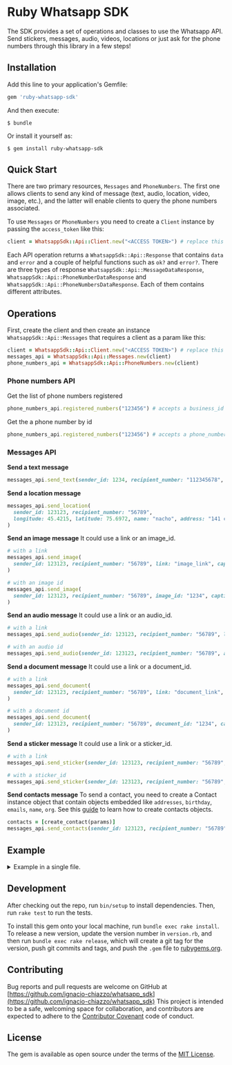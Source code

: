 # Ruby Whatsapp SDK

The SDK provides a set of operations and classes to use the Whatsapp API.
Send stickers, messages, audio, videos, locations or just ask for the phone numbers through this library in a few steps!

## Installation

Add this line to your application's Gemfile:

```ruby
gem 'ruby-whatsapp-sdk'
```

And then execute:

    $ bundle

Or install it yourself as:

    $ gem install ruby-whatsapp-sdk

## Quick Start

There are two primary resources, `Messages` and `PhoneNumbers`. The first one allows clients to send any kind of message (text, audio, location, video, image, etc.), and the latter will enable clients to query the phone numbers associated.

To use `Messages` or `PhoneNumbers` you need to create a `Client` instance by passing the `access_token` like this:

```ruby
client = WhatsappSdk::Api::Client.new("<ACCESS TOKEN>") # replace this with a valid access token
```

Each API operation returns a `WhatsappSdk::Api::Response` that contains `data` and `error` and a couple of helpful functions such as `ok?` and `error?`. There are three types of response `WhatsappSdk::Api::MessageDataResponse`, `WhatsappSdk::Api::PhoneNumberDataResponse` and `WhatsappSdk::Api::PhoneNumbersDataResponse`. Each of them contains different attributes.

## Operations
First, create the client and then create an instance `WhatsappSdk::Api::Messages` that requires a client as a param like this:

```ruby
client = WhatsappSdk::Api::Client.new("<ACCESS TOKEN>") # replace this with a valid access_token
messages_api = WhatsappSdk::Api::Messages.new(client)
phone_numbers_api = WhatsappSdk::Api::PhoneNumbers.new(client)
```

### Phone numbers API
Get the list of phone numbers registered
```ruby
phone_numbers_api.registered_numbers("123456") # accepts a business_id
```

Get the a phone number by id
```ruby
phone_numbers_api.registered_numbers("123456") # accepts a phone_number_id
```

### Messages API

**Send a text message**

```ruby
messages_api.send_text(sender_id: 1234, recipient_number: "112345678", message: "hola")
```

**Send a location message**

```ruby
messages_api.send_location(
  sender_id: 123123, recipient_number: "56789", 
  longitude: 45.4215, latitude: 75.6972, name: "nacho", address: "141 cooper street"
)
```

**Send an image message**
It could use a link or an image_id.
```ruby
# with a link 
messages_api.send_image(
  sender_id: 123123, recipient_number: "56789", link: "image_link", caption: "Ignacio Chiazzo Profile"
)

# with an image id 
messages_api.send_image(
  sender_id: 123123, recipient_number: "56789", image_id: "1234", caption: "Ignacio Chiazzo Profile"
)
```

**Send an audio message**
It could use a link or an audio_id.
```ruby
# with a link 
messages_api.send_audio(sender_id: 123123, recipient_number: "56789", link: "audio_link")

# with an audio id 
messages_api.send_audio(sender_id: 123123, recipient_number: "56789", audio_id: "1234")
```

**Send a document message**
It could use a link or a document_id.
```ruby
# with a link 
messages_api.send_document(
  sender_id: 123123, recipient_number: "56789", link: "document_link", caption: "Ignacio Chiazzo"
)

# with a document id 
messages_api.send_document(
  sender_id: 123123, recipient_number: "56789", document_id: "1234", caption: "Ignacio Chiazzo"
)
```

**Send a sticker message**
It could use a link or a sticker_id.
```ruby
# with a link 
messages_api.send_sticker(sender_id: 123123, recipient_number: "56789", link: "link")

# with a sticker_id
messages_api.send_sticker(sender_id: 123123, recipient_number: "56789", sticker_id: "1234")
```

**Send contacts message**
To send a contact, you need to create a Contact instance object that contain objects embedded like 
`addresses`, `birthday`, `emails`, `name`, `org`. See this [guide](/test/contact_helper.rb) to learn how to create contacts objects.

```ruby
contacts = [create_contact(params)]
messages_api.send_contacts(sender_id: 123123, recipient_number: "56789", contacts: contacts)
```

## Example

<details><summary>Example in a single file. </summary>
    
1) Copy this code into a file and save it `example.rb`
2) Replace the `ACCESS_TOKEN` constant with a valid `access_token`. 
3) Run the file with the command `ruby example.rb`

```ruby
# frozen_string_literal: true

require 'bundler/inline'

gemfile(true) do
  source 'https://rubygems.org'

  git_source(:github) { |repo| "https://github.com/#{repo}.git" }

  gem "whatsapp_sdk"
  gem "pry"
  gem "pry-nav"
end

require 'whatsapp_sdk'
require "pry"
require "pry-nav"

ACCESS_TOKEN = "12345" # replace this with a valid access_token
SENDER_ID = 107878721936019
RECEIPIENT_NUMBER = "1234"

client = WhatsappSdk::Api::Client.new(ACCESS_TOKEN) # replace this with a valid access_token
messages_api = WhatsappSdk::Api::Messages.new(client)
phone_numbers_api = WhatsappSdk::Api::PhoneNumbers.new(client)

phone_numbers_api.registered_number("107878721936019")
phone_numbers_api.registered_numbers("114503234599312") 

messages_api.send_text(sender_id: SENDER_ID, recipient_number: RECEIPIENT_NUMBER, message: "hola")
messages_api.send_location(
  sender_id: SENDER_ID, recipient_number: RECEIPIENT_NUMBER, 
  longitude: 45.4215, latitude: 75.6972, name: "nacho", address: "141 cooper street"
)

# Send images

## with a link 
messages_api.send_image(
  sender_id: SENDER_ID, recipient_number: RECEIPIENT_NUMBER, link: "image_link", caption: "Ignacio Chiazzo Profile"
)

## with an image id 
messages_api.send_image(
  sender_id: SENDER_ID, recipient_number: RECEIPIENT_NUMBER, image_id: "1234", caption: "Ignacio Chiazzo Profile"
)

# Send audios
## with a link 
messages_api.send_audio(sender_id: SENDER_ID, recipient_number: RECEIPIENT_NUMBER, link: "audio_link")

## with an audio id 
messages_api.send_audio(sender_id: SENDER_ID, recipient_number: RECEIPIENT_NUMBER, audio_id: "1234")

# Send documents
## with a link 
messages_api.send_document(
  sender_id: SENDER_ID, recipient_number: RECEIPIENT_NUMBER, link: "document_link", caption: "Ignacio Chiazzo"
)

## with a document id 
messages_api.send_document(
  sender_id: SENDER_ID, recipient_number: RECEIPIENT_NUMBER, document_id: "1234", caption: "Ignacio Chiazzo"
)

# send stickers
## with a link 
messages_api.send_sticker(sender_id: SENDER_ID, recipient_number: RECEIPIENT_NUMBER, link: "link")

## with a sticker_id
messages_api.send_sticker(sender_id: SENDER_ID, recipient_number: RECEIPIENT_NUMBER, sticker_id: "1234")
binding.pry

```
</details>

## Development

After checking out the repo, run `bin/setup` to install dependencies. Then, run `rake test` to run the tests.

To install this gem onto your local machine, run `bundle exec rake install`. To release a new version, update the version number in `version.rb`, and then run `bundle exec rake release`, which will create a git tag for the version, push git commits and tags, and push the `.gem` file to [rubygems.org](https://rubygems.org).

## Contributing

Bug reports and pull requests are welcome on GitHub at [https://github.com/ignacio-chiazzo/whatsapp_sdk](https://github.com/ignacio-chiazzo/whatsapp_sdk) This project is intended to be a safe, welcoming space for collaboration, and contributors are expected to adhere to the [Contributor Covenant](http://contributor-covenant.org) code of conduct.

## License

The gem is available as open source under the terms of the [MIT License](https://opensource.org/licenses/MIT).
